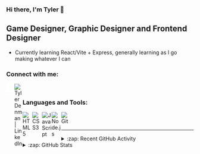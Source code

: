 ### Hi there, I'm Tyler 👋 

## Game Designer, Graphic Designer and Frontend Designer

- Currently learning React/Vite + Express, generally learning as I go making whatever I can

### Connect with me:

[<img align="left" alt="Website" width="22px" src="./globe-solid.svg" />][Website]
[<img align="left" alt="Tyler Denman | LinkedIn" width="22px" src="https://cdn.simpleicons.org/linkedin/000000/ffffff" />][linkedin]

<br />

### Languages and Tools:

<!-- <img align="left" alt="Visual Studio Code" width="26px" src="https://cdn.simpleicons.org/visualstudiocode/000000/ffffff" /> -->
<img align="left" alt="HTML5" width="26px" src="https://cdn.simpleicons.org/html5/000000/ffffff" />
<img align="left" alt="CSS3" width="26px" src="https://cdn.simpleicons.org/css3/000000/ffffff" />
<img align="left" alt="JavaScript" width="26px" src="https://cdn.simpleicons.org/javascript/000000/ffffff" />
<img align="left" alt="Node.js" width="26px" src="https://cdn.simpleicons.org/node.js/000000/ffffff" />
<img align="left" alt="Git" width="26px" src="https://cdn.simpleicons.org/git/000000/ffffff" />

<br />
<br />

---

<details>
  <summary>:zap: Recent GitHub Activity</summary>
  
<!--START_SECTION:activity-->
1. 💪 Opened PR [#1](https://github.com/samualtnorman/solid-syntax-highlight-text-editor/pull/1) in [samualtnorman/solid-syntax-highlight-text-editor](https://github.com/samualtnorman/solid-syntax-highlight-text-editor)
2. ❌ Closed PR [#4](https://github.com/tylerguy/TylerDev/pull/4) in [tylerguy/TylerDev](https://github.com/tylerguy/TylerDev)
3. 💪 Opened PR [#4](https://github.com/tylerguy/TylerDev/pull/4) in [tylerguy/TylerDev](https://github.com/tylerguy/TylerDev)
4. 🎉 Merged PR [#3](https://github.com/tylerguy/TylerDev/pull/3) in [tylerguy/TylerDev](https://github.com/tylerguy/TylerDev)
5. 💪 Opened PR [#3](https://github.com/tylerguy/TylerDev/pull/3) in [tylerguy/TylerDev](https://github.com/tylerguy/TylerDev)
<!--END_SECTION:activity-->

</details>

<details>
  <summary>:zap: GitHub Stats</summary>
  <p align="center"><img src="/github-metrics.svg" alt="Metrics" width="400"></p>
  
</details>

[Website]: https://tylerdev.space/
[linkedin]: https://linkedin.com/in/tyler-denman-23b412198/
